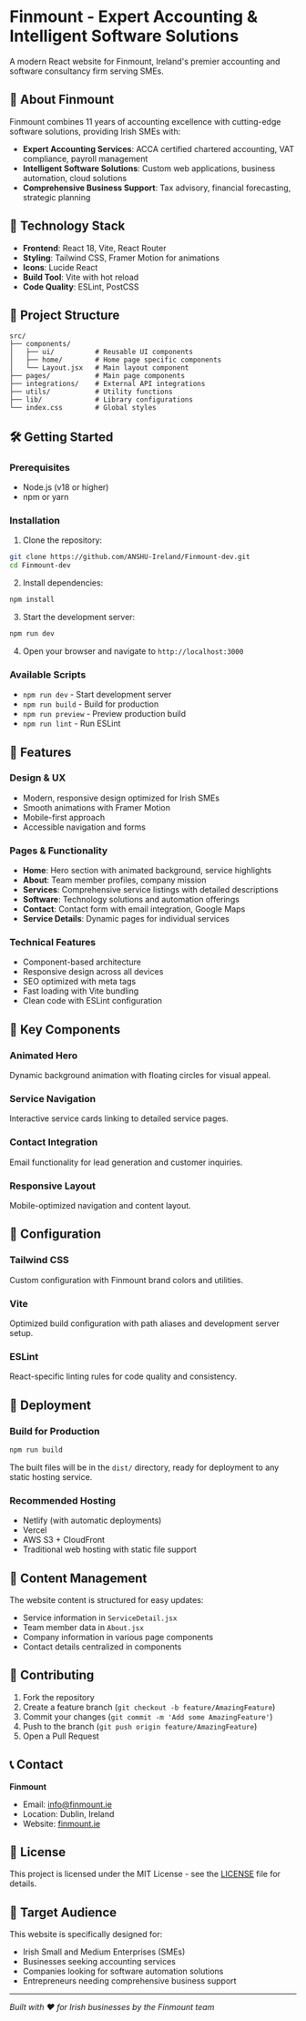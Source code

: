 # Finmount - Expert Accounting & Intelligent Software Solutions

A modern React website for Finmount, Ireland's premier accounting and software consultancy firm serving SMEs.

## 🏢 About Finmount

Finmount combines 11 years of accounting excellence with cutting-edge software solutions, providing Irish SMEs with:

- **Expert Accounting Services**: ACCA certified chartered accounting, VAT compliance, payroll management
- **Intelligent Software Solutions**: Custom web applications, business automation, cloud solutions
- **Comprehensive Business Support**: Tax advisory, financial forecasting, strategic planning

## 🚀 Technology Stack

- **Frontend**: React 18, Vite, React Router
- **Styling**: Tailwind CSS, Framer Motion for animations
- **Icons**: Lucide React
- **Build Tool**: Vite with hot reload
- **Code Quality**: ESLint, PostCSS

## 📁 Project Structure

```
src/
├── components/
│   ├── ui/          # Reusable UI components
│   ├── home/        # Home page specific components
│   └── Layout.jsx   # Main layout component
├── pages/           # Main page components
├── integrations/    # External API integrations
├── utils/           # Utility functions
├── lib/             # Library configurations
└── index.css        # Global styles
```

## 🛠️ Getting Started

### Prerequisites

- Node.js (v18 or higher)
- npm or yarn

### Installation

1. Clone the repository:
```bash
git clone https://github.com/ANSHU-Ireland/Finmount-dev.git
cd Finmount-dev
```

2. Install dependencies:
```bash
npm install
```

3. Start the development server:
```bash
npm run dev
```

4. Open your browser and navigate to `http://localhost:3000`

### Available Scripts

- `npm run dev` - Start development server
- `npm run build` - Build for production
- `npm run preview` - Preview production build
- `npm run lint` - Run ESLint

## 🎨 Features

### Design & UX
- Modern, responsive design optimized for Irish SMEs
- Smooth animations with Framer Motion
- Mobile-first approach
- Accessible navigation and forms

### Pages & Functionality
- **Home**: Hero section with animated background, service highlights
- **About**: Team member profiles, company mission
- **Services**: Comprehensive service listings with detailed descriptions
- **Software**: Technology solutions and automation offerings
- **Contact**: Contact form with email integration, Google Maps
- **Service Details**: Dynamic pages for individual services

### Technical Features
- Component-based architecture
- Responsive design across all devices
- SEO optimized with meta tags
- Fast loading with Vite bundling
- Clean code with ESLint configuration

## 🌟 Key Components

### Animated Hero
Dynamic background animation with floating circles for visual appeal.

### Service Navigation
Interactive service cards linking to detailed service pages.

### Contact Integration
Email functionality for lead generation and customer inquiries.

### Responsive Layout
Mobile-optimized navigation and content layout.

## 🔧 Configuration

### Tailwind CSS
Custom configuration with Finmount brand colors and utilities.

### Vite
Optimized build configuration with path aliases and development server setup.

### ESLint
React-specific linting rules for code quality and consistency.

## 🚀 Deployment

### Build for Production
```bash
npm run build
```

The built files will be in the `dist/` directory, ready for deployment to any static hosting service.

### Recommended Hosting
- Netlify (with automatic deployments)
- Vercel
- AWS S3 + CloudFront
- Traditional web hosting with static file support

## 📝 Content Management

The website content is structured for easy updates:

- Service information in `ServiceDetail.jsx`
- Team member data in `About.jsx`
- Company information in various page components
- Contact details centralized in components

## 🤝 Contributing

1. Fork the repository
2. Create a feature branch (`git checkout -b feature/AmazingFeature`)
3. Commit your changes (`git commit -m 'Add some AmazingFeature'`)
4. Push to the branch (`git push origin feature/AmazingFeature`)
5. Open a Pull Request

## 📞 Contact

**Finmount**
- Email: info@finmount.ie
- Location: Dublin, Ireland
- Website: [finmount.ie](https://finmount.ie)

## 📄 License

This project is licensed under the MIT License - see the [LICENSE](LICENSE) file for details.

## 🎯 Target Audience

This website is specifically designed for:
- Irish Small and Medium Enterprises (SMEs)
- Businesses seeking accounting services
- Companies looking for software automation solutions
- Entrepreneurs needing comprehensive business support

---

*Built with ❤️ for Irish businesses by the Finmount team*